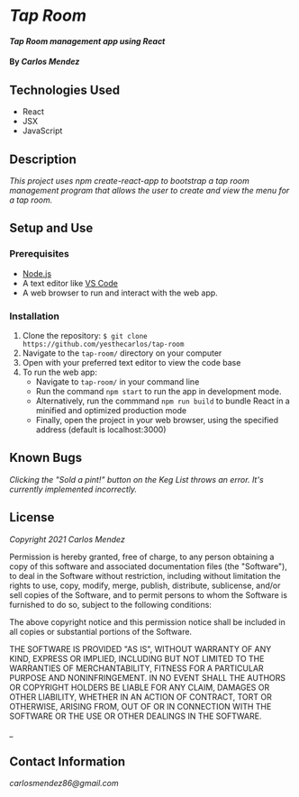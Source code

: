 # _Tap Room_

#### _Tap Room management app using React_

#### By _**Carlos Mendez**_

## Technologies Used

* React
* JSX
* JavaScript


## Description

_This project uses npm create-react-app to bootstrap a tap room management program that allows the user to create and view the menu for a tap room._


## Setup and Use

### Prerequisites
* [Node.js](https://nodejs.org/en/download/)
* A text editor like [VS Code](https://code.visualstudio.com/)
* A web browser to run and interact with the web app.

### Installation
1. Clone the repository: `$ git clone https://github.com/yesthecarlos/tap-room`
2. Navigate to the `tap-room/` directory on your computer
3. Open with your preferred text editor to view the code base
4. To run the web app:
    * Navigate to `tap-room/` in your command line
    * Run the command `npm start` to run the app in development mode.
    * Alternatively, run the commmand `npm run build` to bundle React in a minified and optimized production mode
    * Finally, open the project in your web browser, using the specified address (default is localhost:3000)


## Known Bugs

_Clicking the "Sold a pint!" button on the Keg List throws an error. It's currently implemented incorrectly._


## License

_Copyright 2021 Carlos Mendez_

Permission is hereby granted, free of charge, to any person obtaining a copy of this software and associated documentation files (the "Software"), to deal in the Software without restriction, including without limitation the rights to use, copy, modify, merge, publish, distribute, sublicense, and/or sell copies of the Software, and to permit persons to whom the Software is furnished to do so, subject to the following conditions:

The above copyright notice and this permission notice shall be included in all copies or substantial portions of the Software.

THE SOFTWARE IS PROVIDED "AS IS", WITHOUT WARRANTY OF ANY KIND, EXPRESS OR IMPLIED, INCLUDING BUT NOT LIMITED TO THE WARRANTIES OF MERCHANTABILITY, FITNESS FOR A PARTICULAR PURPOSE AND NONINFRINGEMENT. IN NO EVENT SHALL THE AUTHORS OR COPYRIGHT HOLDERS BE LIABLE FOR ANY CLAIM, DAMAGES OR OTHER LIABILITY, WHETHER IN AN ACTION OF CONTRACT, TORT OR OTHERWISE, ARISING FROM, OUT OF OR IN CONNECTION WITH THE SOFTWARE OR THE USE OR OTHER DEALINGS IN THE SOFTWARE.

_

## Contact Information

_carlosmendez86@gmail.com_
